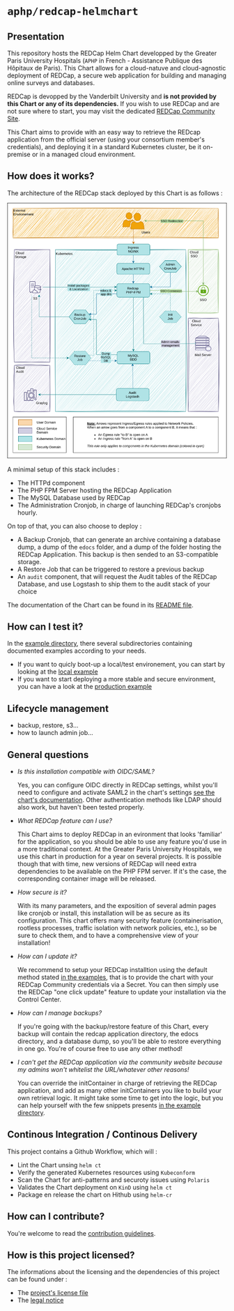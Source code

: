 # `aphp/redcap-helmchart`

## Presentation

This repository hosts the REDCap Helm Chart developped by the Greater Paris University Hospitals (`APHP` in French - Assistance Publique des Hôpitaux de Paris). This Chart allows for a cloud-natuve and cloud-agnostic deployment of REDCap, a secure web application for building and managing online surveys and databases.

REDCap is devopped by the Vanderbilt University and **is not provided by this Chart or any of its dependencies.**
If you wish to use REDCap and are not sure where to start, you may visit the dedicated [REDCap Community Site](https://projectredcap.org/resources/community/).

This Chart aims to provide with an easy way to retrieve the REDcap application from the official server (using your consortium member's credentials), and deploying it in a standard Kubernetes cluster, be it on-premise or in a managed cloud environment.

## How does it works?

The architecture of the REDCap stack deployed by this Chart is as follows :

![REDCap Architecture](./resources/redcap-arch.svg)

A minimal setup of this stack includes : 
- The HTTPd component
- The PHP FPM Server hosting the REDCap Application
- The MySQL Database used by REDCap
- The Administration Cronjob, in charge of launching REDCap's cronjobs hourly.

On top of that, you can also choose to deploy : 
- A Backup Cronjob, that can generate an archive containing a database dump, a dump of the `edocs` folder, and a dump of the folder hosting the REDCap Application.
  This backup is then sended to an S3-compatible storage.
- A Restore Job that can be triggered to restore a previous backup
- An `audit` component, that will request the Audit tables of the REDCap Database, and use Logstash to ship them to the audit stack of your choice

The documentation of the Chart can be found in its [README file](./charts/redcap/README.md).

## How can I test it?

In the [example directory](./examples/), there several subdirectories containing documented examples according to your needs. 
- If you want to quicly boot-up a local/test environement, you can start by looking at the [local example](./examples/local/)
- If you want to start deploying a more stable and secure environment, you can have a look at the [production example](./examples/production/)

## Lifecycle management

- backup, restore, s3...
- how to launch admin job...

## General questions

- *Is this installation compatible with OIDC/SAML?*

  Yes, you can configure OIDC directly in REDCap settings, whilst you'll need to configure and activate SAML2 in the chart's settings [see the chart's documentation](./charts/redcap/README.md). Other authentication methods like LDAP should also work, but haven't been tested properly.

- *What REDCap feature can I use?*

  This Chart aims to deploy REDCap in an evironment that looks 'familiar' for the application, so you should be able to use any feature you'd use in a more traditional context.
  At the Greater Paris University Hospitals, we use this chart in production for a year on several projects. It is possible though that with time, new versions of REDCap will need extra dependencies to be available on the PHP FPM server. If it's the case, the corresponding container image will be released.

- *How secure is it?*

  With its many parameters, and the exposition of several admin pages like cronjob or install, this installation will be as secure as its configuration. This chart offers many security feature (containerisation, rootless processes, traffic isolation with network policies, etc.), so be sure to check them, and to have a comprehensive view of your installation!

- *How can I update it?*

  We recommend to setup your REDCap installtion using the default method stated [in the examples](./examples/), that is to provide the chart with your REDCap Community credentials via a Secret. You can then simply use the REDCap "one click update" feature to update your installation via the Control Center. 

- *How can I manage backups?*

  If you're going with the backup/restore feature of this Chart, every backup will contain the redcap application directory, the edocs directory, and a database dump, so you'll be able to restore everything in one go. You're of course free to use any other method!

- *I can't get the REDCap application via the community website because my admins won't whitelist the URL/whatever other reasons!*

  You can override the initContainer in charge of retrieving the REDCap application, and add as many other initContainers you like to build your own retrieval logic. It might take some time to get into the logic, but you can help yourself with the few snippets presents [in the example directory](./examples/snippets/).

## Continous Integration / Continous Delivery

This project contains a Github Workflow, which will :
- Lint the Chart unsing `helm ct`
- Verify the generated Kubernetes resources using `Kubeconform`
- Scan the Chart for anti-patterns and securoty issues using `Polaris`  
- Validates the Chart deployment on `KinD` using `helm ct`
- Package en release the chart on Hithub using `helm-cr`

## How can I contribute?

You're welcome to read the [contribution guidelines](./CONTRIBUTING.md).

## How is this project licensed?

The informations about the licensing and the dependencies of this project can be found under : 
- The [project's license file](./LICENSE)
- The [legal notice](./NOTICE)